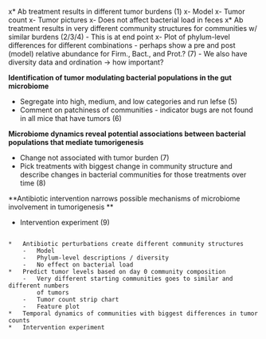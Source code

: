 x*   Ab treatment results in different tumor burdens (1)
    x-   Model
    x-   Tumor count
    x-   Tumor pictures
    x-   Does not affect bacterial load in feces
x*   Ab treatment results in very different community structures for communities
    w/ similar burdens (2/3/4)
    -   This is at end point
    x-   Plot of phylum-level differences for different combinations - perhaps
        show a pre and post (model) relative abundance for Firm., Bact., and
        Prot.? (7)
    -   We also have diversity data and ordination -> how important?


**Identification of tumor modulating bacterial populations in the gut microbiome**
*   Segregate into high, medium, and low categories and run lefse (5)
*   Comment on patchiness of communities - indicator bugs are not found in all
    mice that have tumors (6)


**Microbiome dynamics reveal potential associations between bacterial populations that mediate tumorigenesis**
*   Change not associated with tumor burden (7)
*   Pick treatments with biggest change in community structure and describe
    changes in bacterial communities for those treatments over time (8)


**Antibiotic intervention narrows possible mechanisms of microbiome involvement in tumorigenesis **
*   Intervention experiment (9)

~~~~~~~~~~~~~~~~~~~~~~~~~~~~~~~~~~~~~~~~~~~~~~~~~~~~~~~~~~~~~~~~~~~~~~~~~~~~~~~~

*   Antibiotic perturbations create different community structures
    -   Model
    -   Phylum-level descriptions / diversity
    -   No effect on bacterial load
*   Predict tumor levels based on day 0 community composition
    -   Very different starting communities goes to similar and different numbers
        of tumors
    -   Tumor count strip chart
    -   Feature plot
*   Temporal dynamics of communities with biggest differences in tumor counts
*   Intervention experiment


